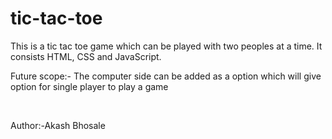 # tic-tac-toe
This is a tic tac toe game which can be played with two peoples at a time. It consists HTML, CSS and JavaScript.
<br>
<p>Future scope:-
The computer side can be added as a option which will give option for single player to play a game</p>
<br>
<p>Author:-Akash Bhosale</p>
